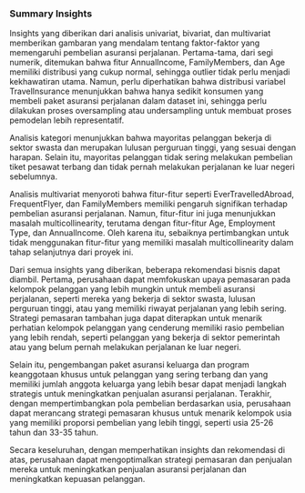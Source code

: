 ### Summary Insights

Insights yang diberikan dari analisis univariat, bivariat, dan multivariat memberikan gambaran yang mendalam tentang faktor-faktor yang memengaruhi pembelian asuransi perjalanan. Pertama-tama, dari segi numerik, ditemukan bahwa fitur AnnualIncome, FamilyMembers, dan Age memiliki distribusi yang cukup normal, sehingga outlier tidak perlu menjadi kekhawatiran utama. Namun, perlu diperhatikan bahwa distribusi variabel TravelInsurance menunjukkan bahwa hanya sedikit konsumen yang membeli paket asuransi perjalanan dalam dataset ini, sehingga perlu dilakukan proses oversampling atau undersampling untuk membuat proses pemodelan lebih representatif.

Analisis kategori menunjukkan bahwa mayoritas pelanggan bekerja di sektor swasta dan merupakan lulusan perguruan tinggi, yang sesuai dengan harapan. Selain itu, mayoritas pelanggan tidak sering melakukan pembelian tiket pesawat terbang dan tidak pernah melakukan perjalanan ke luar negeri sebelumnya.

Analisis multivariat menyoroti bahwa fitur-fitur seperti EverTravelledAbroad, FrequentFlyer, dan FamilyMembers memiliki pengaruh signifikan terhadap pembelian asuransi perjalanan. Namun, fitur-fitur ini juga menunjukkan masalah multicollinearity, terutama dengan fitur-fitur Age, Employment Type, dan AnnualIncome. Oleh karena itu, sebaiknya pertimbangkan untuk tidak menggunakan fitur-fitur yang memiliki masalah multicollinearity dalam tahap selanjutnya dari proyek ini.

Dari semua insights yang diberikan, beberapa rekomendasi bisnis dapat diambil. Pertama, perusahaan dapat memfokuskan upaya pemasaran pada kelompok pelanggan yang lebih mungkin untuk membeli asuransi perjalanan, seperti mereka yang bekerja di sektor swasta, lulusan perguruan tinggi, atau yang memiliki riwayat perjalanan yang lebih sering. Strategi pemasaran tambahan juga dapat diterapkan untuk menarik perhatian kelompok pelanggan yang cenderung memiliki rasio pembelian yang lebih rendah, seperti pelanggan yang bekerja di sektor pemerintah atau yang belum pernah melakukan perjalanan ke luar negeri.

Selain itu, pengembangan paket asuransi keluarga dan program keanggotaan khusus untuk pelanggan yang sering terbang dan yang memiliki jumlah anggota keluarga yang lebih besar dapat menjadi langkah strategis untuk meningkatkan penjualan asuransi perjalanan. Terakhir, dengan mempertimbangkan pola pembelian berdasarkan usia, perusahaan dapat merancang strategi pemasaran khusus untuk menarik kelompok usia yang memiliki proporsi pembelian yang lebih tinggi, seperti usia 25-26 tahun dan 33-35 tahun.

Secara keseluruhan, dengan memperhatikan insights dan rekomendasi di atas, perusahaan dapat mengoptimalkan strategi pemasaran dan penjualan mereka untuk meningkatkan penjualan asuransi perjalanan dan meningkatkan kepuasan pelanggan.
